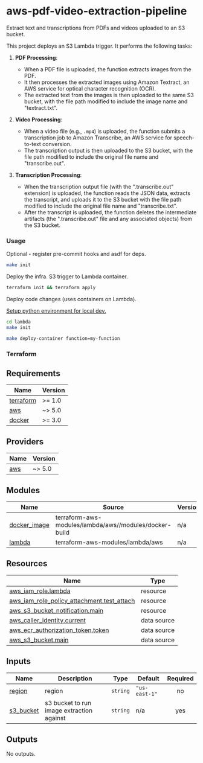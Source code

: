 # aws-pdf-video-extraction-pipeline

Extract text and transcriptions from PDFs and videos uploaded to an S3 bucket.

This project deploys an S3 Lambda trigger. It performs the following tasks:

1. **PDF Processing**:
   - When a PDF file is uploaded, the function extracts images from the PDF.
   - It then processes the extracted images using Amazon Textract, an AWS service for optical character recognition (OCR).
   - The extracted text from the images is then uploaded to the same S3 bucket, with the file path modified to include the image name and "textract.txt".

2. **Video Processing**:
   - When a video file (e.g., `.mp4`) is uploaded, the function submits a transcription job to Amazon Transcribe, an AWS service for speech-to-text conversion.
   - The transcription output is then uploaded to the S3 bucket, with the file path modified to include the original file name and "transcribe.out".

3. **Transcription Processing**:
   - When the transcription output file (with the ".transcribe.out" extension) is uploaded, the function reads the JSON data, extracts the transcript, and uploads it to the S3 bucket with the file path modified to include the original file name and "transcribe.txt".
   - After the transcript is uploaded, the function deletes the intermediate artifacts (the ".transcribe.out" file and any associated objects) from the S3 bucket.


### Usage

Optional - register pre-commit hooks and asdf for deps.

```sh
make init
```

Deploy the infra. S3 trigger to Lambda container.

```sh
terraform init && terraform apply
```

Deploy code changes (uses containers on Lambda).

[Setup python environment for local dev.](./lambda/README.md)

```sh
cd lambda
make init
```

```sh
make deploy-container function=my-function
```

### Terraform

<!-- BEGINNING OF PRE-COMMIT-TERRAFORM DOCS HOOK -->
## Requirements

| Name | Version |
|------|---------|
| <a name="requirement_terraform"></a> [terraform](#requirement\_terraform) | >= 1.0 |
| <a name="requirement_aws"></a> [aws](#requirement\_aws) | ~> 5.0 |
| <a name="requirement_docker"></a> [docker](#requirement\_docker) | >= 3.0 |

## Providers

| Name | Version |
|------|---------|
| <a name="provider_aws"></a> [aws](#provider\_aws) | ~> 5.0 |

## Modules

| Name | Source | Version |
|------|--------|---------|
| <a name="module_docker_image"></a> [docker\_image](#module\_docker\_image) | terraform-aws-modules/lambda/aws//modules/docker-build | n/a |
| <a name="module_lambda"></a> [lambda](#module\_lambda) | terraform-aws-modules/lambda/aws | n/a |

## Resources

| Name | Type |
|------|------|
| [aws_iam_role.lambda](https://registry.terraform.io/providers/hashicorp/aws/latest/docs/resources/iam_role) | resource |
| [aws_iam_role_policy_attachment.test_attach](https://registry.terraform.io/providers/hashicorp/aws/latest/docs/resources/iam_role_policy_attachment) | resource |
| [aws_s3_bucket_notification.main](https://registry.terraform.io/providers/hashicorp/aws/latest/docs/resources/s3_bucket_notification) | resource |
| [aws_caller_identity.current](https://registry.terraform.io/providers/hashicorp/aws/latest/docs/data-sources/caller_identity) | data source |
| [aws_ecr_authorization_token.token](https://registry.terraform.io/providers/hashicorp/aws/latest/docs/data-sources/ecr_authorization_token) | data source |
| [aws_s3_bucket.main](https://registry.terraform.io/providers/hashicorp/aws/latest/docs/data-sources/s3_bucket) | data source |

## Inputs

| Name | Description | Type | Default | Required |
|------|-------------|------|---------|:--------:|
| <a name="input_region"></a> [region](#input\_region) | region | `string` | `"us-east-1"` | no |
| <a name="input_s3_bucket"></a> [s3\_bucket](#input\_s3\_bucket) | s3 bucket to run image extraction against | `string` | n/a | yes |

## Outputs

No outputs.
<!-- END OF PRE-COMMIT-TERRAFORM DOCS HOOK -->
